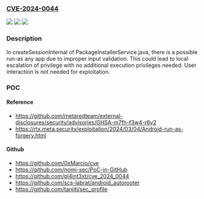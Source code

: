 ### [CVE-2024-0044](https://cve.mitre.org/cgi-bin/cvename.cgi?name=CVE-2024-0044)
![](https://img.shields.io/static/v1?label=Product&message=Android&color=blue)
![](https://img.shields.io/static/v1?label=Version&message=%3D%2014%20&color=brighgreen)
![](https://img.shields.io/static/v1?label=Vulnerability&message=Elevation%20of%20privilege&color=brighgreen)

### Description

In createSessionInternal of PackageInstallerService.java, there is a possible run-as any app due to improper input validation. This could lead to local escalation of privilege with no additional execution privileges needed. User interaction is not needed for exploitation.

### POC

#### Reference
- https://github.com/metaredteam/external-disclosures/security/advisories/GHSA-m7fh-f3w4-r6v2
- https://rtx.meta.security/exploitation/2024/03/04/Android-run-as-forgery.html

#### Github
- https://github.com/0xMarcio/cve
- https://github.com/nomi-sec/PoC-in-GitHub
- https://github.com/pl4int3xt/cve_2024_0044
- https://github.com/scs-labrat/android_autorooter
- https://github.com/tanjiti/sec_profile

